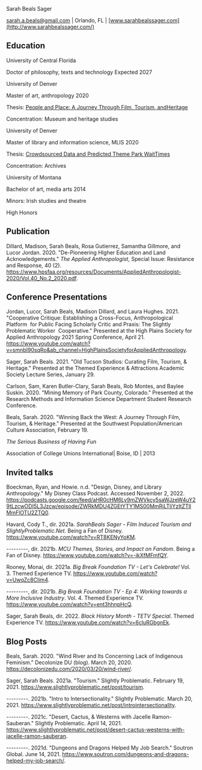 Sarah Beals Sager

<sarah.a.beals@gmail.com> | Orlando, FL | [www.sarahbealssager.com](http://www.sarahbealssager.com/)

## Education 

University of Central Florida

Doctor of philosophy, texts and technology Expected 2027

University of Denver

Master of art, anthropology 2020

Thesis: [People and Place: A Journey Through Film, Tourism, andHeritage](https://digitalcommons.du.edu/etd/1725/)

Concentration: Museum and heritage studies

University of Denver

Master of library and information science, MLIS 2020

Thesis: [Crowdsourced Data and Predicted Theme Park WaitTimes](https://www.sarahbeals.com/capstone)

Concentration: Archives

University of Montana

Bachelor of art, media arts 2014

Minors: Irish studies and theatre

High Honors

## Publication 

Dillard, Madison, Sarah Beals, Rosa Gutierrez, Samantha Gillmore, and
Lucor Jordan. 2020. "De-Pioneering HIgher Education and Land
Acknowledgements." *The Applied Anthropologist*, Special Issue:
Resistance and Response, 40 (2).
<https://www.hpsfaa.org/resources/Documents/AppliedAnthropologist-2020/Vol.40_No.2_2020.pdf>.

## Conference Presentations 

Jordan, Lucor, Sarah Beals, Madison Dillard, and Laura Hughes. 2021.
"Cooperative Critique: Establishing a Cross-Focus, Anthropological
Platform  for Public Facing Scholarly Critic and Praxis: The Slightly
Problematic Worker  Cooperative." Presented at the High Plains Society
for Applied Anthropology 2021 Spring Conference, April 21.
<https://www.youtube.com/watch?v=smnbI90sqRo&ab_channel=HighPlainsSocietyforAppliedAnthropology>.

Sager, Sarah Beals. 2021. "Old Tucson Studios: Curating Film, Tourism, &
Heritage." Presented at the Themed Experience & Attractions Academic
Society Lecture Series, January 29.

Carlson, Sam, Karen Butler-Clary, Sarah Beals, Rob Montes, and Baylee
Suskin. 2020. "Mining Memory of Park County, Colorado." Presented at the
Research Methods and Information Science Department Student Research
Conference.

Beals, Sarah. 2020. "Winning Back the West: A Journey Through Film,
Tourism, & Heritage." Presented at the Southwest Population/American
Culture Association, February 19.

*The Serious Business of Having Fun*

Association of College Unions International\| Boise, ID \| 2013

## Invited talks 

Boeckman, Ryan, and Howie. n.d. "Design, Disney, and Library
Anthropology." My Disney Class Podcast. Accessed November 2, 2022.
<https://podcasts.google.com/feed/aHR0cHM6Ly9mZWVkcy5saWJzeW4uY29tLzcwODI5L3Jzcw/episode/ZWRkMDU4ZGEtYTY1MS00MmRjLTliYzItZTllMmFlOTU2ZTQ0>.

Havard, Cody T., dir. 2021a. *SarahBeals Sager - Film Induced Tourism
and SlightlyProblematic.Net*. Being a Fan of Disney.
<https://www.youtube.com/watch?v=RT8KENyYoKM>.

---------, dir. 2021b. *MCU Themes, Stories, and Impact on Fandom*.
Being a Fan of Disney. <https://www.youtube.com/watch?v=-ikXfMFmfQY>.

Rooney, Monai, dir. 2021a. *Big Break Foundation TV - Let's Celebrate!*
Vol. 3. Themed Experience TV.
<https://www.youtube.com/watch?v=UwqZc8CIim4>.

---------, dir. 2021b. *Big Break Foundation TV - Ep 4: Working towards
a More Inclusive Industry*. Vol. 4. Themed Experience TV.
<https://www.youtube.com/watch?v=ent3hhnpHcQ>.

Sager, Sarah Beals, dir. 2022. *Black History Month - TETV Special*.
Themed Experience TV. <https://www.youtube.com/watch?v=6cluRGbgnEk>.

## Blog Posts 

Beals, Sarah. 2020. "Wind River and Its Concerning Lack of Indigenous
Feminism." Decolonize DU (blog). March 20, 2020.
https://decolonizedu.com/2020/03/20/wind-river/.

Sager, Sarah Beals. 2021a. "Tourism." Slightly Problematic. February 19,
2021. https://www.slightlyproblematic.net/post/tourism.

---------. 2021b. "Intro to Intersectionality." Slightly Problematic.
March 20, 2021.
https://www.slightlyproblematic.net/post/introintersectionality.

---------. 2021c. "Desert, Cactus, & Westerns with Jacelle
Ramon-Sauberan." Slightly Problematic. April 14, 2021.
https://www.slightlyproblematic.net/post/desert-cactus-westerns-with-jacelle-ramon-sauberan.

---------. 2021d. "Dungeons and Dragons Helped My Job Search." Soutron
Global. June 14, 2021.
https://www.soutron.com/dungeons-and-dragons-helped-my-job-search/.
